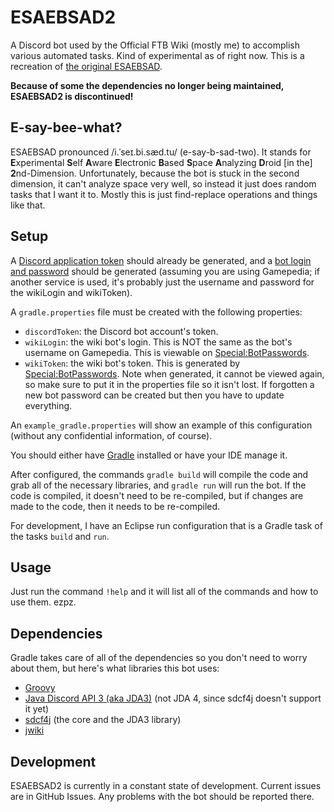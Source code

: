 # ESAEBSAD2
A Discord bot used by the Official FTB Wiki (mostly me) to accomplish various automated tasks. Kind of experimental as of right now. This is a recreation of [the original ESAEBSAD](https://github.com/xbony2/Experimental-Self-Aware-Electronic-Based-Space-Analyzing-Droid).

**Because of some the dependencies no longer being maintained, ESAEBSAD2 is discontinued!**

## E-say-bee-what?
ESAEBSAD pronounced /i.ˈseɪ.bi.sæd.tu/ (e-say-b-sad-two). It stands for **E**xperimental **S**elf **A**ware **E**lectronic **B**ased **S**pace **A**nalyzing **D**roid [in the] **2**nd-Dimension. Unfortunately, because the bot is stuck in the second dimension, it can't analyze space very well, so instead it just does random tasks that I want it to. Mostly this is just find-replace operations and things like that.

## Setup
A [Discord application token](https://discordapp.com/developers/applications) should already be generated, and a [bot login and password](https://ftb.gamepedia.com/Special:BotPasswords) should be generated (assuming you are using Gamepedia; if another service is used, it's probably just the username and password for the wikiLogin and wikiToken).

A `gradle.properties` file must be created with the following properties:
* `discordToken`: the Discord bot account's token.
* `wikiLogin`: the wiki bot's login. This is NOT the same as the bot's username on Gamepedia. This is viewable on [Special:BotPasswords](https://ftb.gamepedia.com/Special:BotPasswords).
* `wikiToken`: the wiki bot's token. This is generated by [Special:BotPasswords](https://ftb.gamepedia.com/Special:BotPasswords). Note when generated, it cannot be viewed again, so make sure to put it in the properties file so it isn't lost. If forgotten a new bot password can be created but then you have to update everything.

An `example_gradle.properties` will show an example of this configuration (without any confidential information, of course).

You should either have [Gradle](https://gradle.org) installed or have your IDE manage it.

After configured, the commands `gradle build` will compile the code and grab all of the necessary libraries, and `gradle run` will run the bot. If the code is compiled, it doesn't need to be re-compiled, but if changes are made to the code, then it needs to be re-compiled.

For development, I have an Eclipse run configuration that is a Gradle task of the tasks `build` and `run`.

## Usage
Just run the command `!help` and it will list all of the commands and how to use them. ezpz.

## Dependencies
Gradle takes care of all of the dependencies so you don't need to worry about them, but here's what libraries this bot uses:
* [Groovy](http://groovy-lang.org/)
* [Java Discord API 3 (aka JDA3)](https://github.com/DV8FromTheWorld/JDA) (not JDA 4, since sdcf4j doesn't support it yet)
* [sdcf4j](https://github.com/Bastian/sdcf4j) (the core and the JDA3 library)
* [jwiki](https://github.com/fastily/jwiki)

## Development
ESAEBSAD2 is currently in a constant state of development. Current issues are in GitHub Issues. Any problems with the bot should be reported there.
